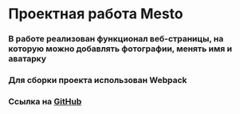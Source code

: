 # Проектная работа Mesto

### В работе реализован функционал веб-страницы, на которую можно добавлять фотографии, менять имя и аватарку

### Для сборки проекта использован Webpack

### Ссылка на [GitHub](https://konstantinn1.github.io/mesto-project-ff/)
